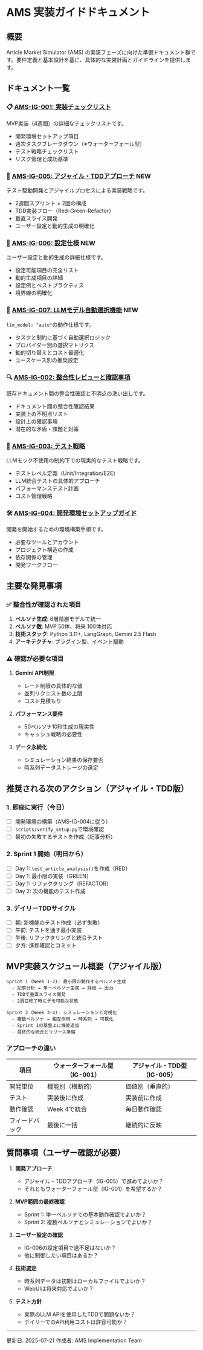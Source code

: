 # AMS 実装ガイドドキュメント

## 概要

Article Market Simulator (AMS) の実装フェーズに向けた準備ドキュメント群です。要件定義と基本設計を基に、具体的な実装計画とガイドラインを提供します。

## ドキュメント一覧

### 📋 [AMS-IG-001: 実装チェックリスト](AMS-IG-001-implementation-checklist.md)
MVP実装（4週間）の詳細なチェックリストです。
- 開発環境セットアップ項目
- 週次タスクブレークダウン（※ウォーターフォール型）
- テスト戦略チェックリスト
- リスク管理と成功基準

### 🔄 [AMS-IG-005: アジャイル・TDDアプローチ](AMS-IG-005-agile-tdd-approach.md) **NEW**
テスト駆動開発とアジャイルプロセスによる実装戦略です。
- 2週間スプリント × 2回の構成
- TDD実装フロー（Red-Green-Refactor）
- 垂直スライス開発
- ユーザー設定と動的生成の明確化

### 📝 [AMS-IG-006: 設定仕様](AMS-IG-006-configuration-specification.md) **NEW**
ユーザー設定と動的生成の詳細仕様です。
- 設定可能項目の完全リスト
- 動的生成項目の詳細
- 設定例とベストプラクティス
- 境界線の明確化

### 🤖 [AMS-IG-007: LLMモデル自動選択機能](AMS-IG-007-auto-model-selection.md) **NEW**
`llm_model: "auto"`の動作仕様です。
- タスクと制約に基づく自動選択ロジック
- プロバイダー別の選択マトリクス
- 動的切り替えとコスト最適化
- ユースケース別の推奨設定

### 🔍 [AMS-IG-002: 整合性レビューと確認事項](AMS-IG-002-consistency-review.md)
既存ドキュメント間の整合性確認と不明点の洗い出しです。
- ドキュメント間の整合性確認結果
- 実装上の不明点リスト
- 設計上の確認事項
- 潜在的な矛盾・課題と対策

### 🧪 [AMS-IG-003: テスト戦略](AMS-IG-003-test-strategy.md)
LLMモック不使用の制約下での現実的なテスト戦略です。
- テストレベル定義（Unit/Integration/E2E）
- LLM統合テストの具体的アプローチ
- パフォーマンステスト計画
- コスト管理戦略

### 🛠️ [AMS-IG-004: 開発環境セットアップガイド](AMS-IG-004-development-setup.md)
開発を開始するための環境構築手順です。
- 必要なツールとアカウント
- プロジェクト構造の作成
- 依存関係の管理
- 開発ワークフロー

## 主要な発見事項

### ✅ 整合性が確認された項目
1. **ペルソナ生成**: 6層階層モデルで統一
2. **ペルソナ数**: MVP 50体、将来 100体対応
3. **技術スタック**: Python 3.11+, LangGraph, Gemini 2.5 Flash
4. **アーキテクチャ**: プラグイン型、イベント駆動

### ⚠️ 確認が必要な項目
1. **Gemini API制限**
   - レート制限の具体的な値
   - 並列リクエスト数の上限
   - コスト見積もり

2. **パフォーマンス要件**
   - 50ペルソナ10秒生成の現実性
   - キャッシュ戦略の必要性

3. **データ永続化**
   - シミュレーション結果の保存要否
   - 時系列データストレージの選定

## 推奨される次のアクション（アジャイル・TDD版）

### 1. 即座に実行（今日）
- [ ] 開発環境の構築（AMS-IG-004に従う）
- [ ] `scripts/verify_setup.py`で環境確認
- [ ] 最初の失敗するテストを作成（記事分析）

### 2. Sprint 1 開始（明日から）
- [ ] Day 1: `test_article_analysis()`を作成（RED）
- [ ] Day 1: 最小限の実装（GREEN）
- [ ] Day 1: リファクタリング（REFACTOR）
- [ ] Day 2: 次の機能のテスト作成

### 3. デイリーTDDサイクル
- [ ] 朝: 新機能のテスト作成（必ず失敗）
- [ ] 午前: テストを通す最小実装
- [ ] 午後: リファクタリングと統合テスト
- [ ] 夕方: 進捗確認とコミット

## MVP実装スケジュール概要（アジャイル版）

```
Sprint 1 (Week 1-2): 最小限の動作するペルソナ生成
  - 記事分析 → 単一ペルソナ生成 → 評価 → 出力
  - TDDで垂直スライス開発
  - 2週目終了時にデモ可能な状態

Sprint 2 (Week 3-4): シミュレーションと可視化
  - 複数ペルソナ → 相互作用 → 時系列 → 可視化
  - Sprint 1の基盤上に機能追加
  - 最終的な統合とリリース準備
```

### アプローチの違い

| 項目 | ウォーターフォール型（IG-001） | アジャイル・TDD型（IG-005） |
|------|--------------------------|------------------------|
| 開発単位 | 機能別（横断的） | 価値別（垂直的） |
| テスト | 実装後に作成 | 実装前に作成 |
| 動作確認 | Week 4で統合 | 毎日動作確認 |
| フィードバック | 最後に一括 | 継続的に反映 |

## 質問事項（ユーザー確認が必要）

1. **開発アプローチ**
   - アジャイル・TDDアプローチ（IG-005）で進めてよいか？
   - それともウォーターフォール型（IG-001）を希望するか？

2. **MVP範囲の最終確認**
   - Sprint 1: 単一ペルソナでの基本動作確認でよいか？
   - Sprint 2: 複数ペルソナとシミュレーションでよいか？

3. **ユーザー設定の確認**
   - IG-006の設定項目で過不足はないか？
   - 他に制御したい項目はあるか？

4. **技術選定**
   - 時系列データは初期はローカルファイルでよいか？
   - WebUIは将来対応でよいか？

5. **テスト方針**
   - 実際のLLM APIを使用したTDDで問題ないか？
   - デイリーでのAPI利用コストは許容可能か？

---

更新日: 2025-07-21
作成者: AMS Implementation Team